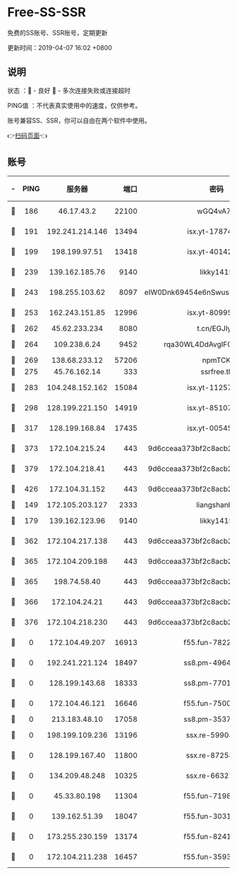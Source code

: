 # Free-SS-SSR

免费的SS账号、SSR账号，定期更新

更新时间：2019-04-07 16:02 +0800

## 说明

状态     ：🙂 - 良好 🙁 - 多次连接失败或连接超时

PING值   ：不代表真实使用中的速度，仅供参考。

账号兼容SS、SSR，你可以自由在两个软件中使用。

👉[扫码页面](https://liesauer.github.io/Free-SS-SSR/)👈

## 账号

|-|PING|服务器|端口|密码|加密方式|区域|
|:----:|:----:|:-----:|-----:|:----:|:----:|:----:|
|🙂|186|46.17.43.2|22100|wGQ4vA7D|aes-256-gcm|RU|
|🙂|191|192.241.214.146|13494|isx.yt-17874005|aes-256-cfb|US|
|🙂|199|198.199.97.51|13418|isx.yt-40142272|aes-256-cfb|US|
|🙂|239|139.162.185.76|9140|likky1415|aes-256-cfb|DE|
|🙂|243|198.255.103.62|8097|eIW0Dnk69454e6nSwuspv9DmS201tQ0D|aes-256-cfb|US|
|🙂|253|162.243.151.85|12996|isx.yt-80995578|aes-256-cfb|US|
|🙂|262|45.62.233.234|8080|t.cn/EGJIyrl|rc4-md5|CA|
|🙂|264|109.238.6.24|9452|rqa30WL4DdAvgIFG6Fs3znzTa|aes-256-cfb|FR|
|🙂|269|138.68.233.12|57206|npmTCK|rc4-md5|US|
|🙂|275|45.76.162.14|333|ssrfree.tk|rc4|SG|
|🙂|283|104.248.152.162|15084|isx.yt-11257150|aes-256-cfb|SG|
|🙂|298|128.199.221.150|14919|isx.yt-85107538|aes-256-cfb|SG|
|🙂|317|128.199.168.84|17435|isx.yt-00545215|aes-256-cfb|SG|
|🙂|373|172.104.215.24|443|9d6cceaa373bf2c8acb22e60b6a58be6|aes-256-cfb|US|
|🙂|379|172.104.218.41|443|9d6cceaa373bf2c8acb22e60b6a58be6|aes-256-cfb|US|
|🙂|426|172.104.31.152|443|9d6cceaa373bf2c8acb22e60b6a58be6|aes-256-cfb|US|
|🙂|149|172.105.203.127|2333|liangshanbo|chacha20|JP|
|🙂|179|139.162.123.96|9140|likky1415|aes-256-cfb|JP|
|🙂|362|172.104.217.138|443|9d6cceaa373bf2c8acb22e60b6a58be6|aes-256-cfb|US|
|🙂|365|172.104.209.198|443|9d6cceaa373bf2c8acb22e60b6a58be6|aes-256-cfb|US|
|🙂|365|198.74.58.40|443|9d6cceaa373bf2c8acb22e60b6a58be6|aes-256-cfb|US|
|🙂|366|172.104.24.21|443|9d6cceaa373bf2c8acb22e60b6a58be6|aes-256-cfb|US|
|🙂|376|172.104.218.230|443|9d6cceaa373bf2c8acb22e60b6a58be6|aes-256-cfb|US|
|🙁|0|172.104.49.207|16913|f55.fun-78222028|aes-256-cfb|SG|
|🙁|0|192.241.221.124|18497|ss8.pm-49648678|aes-256-cfb|US|
|🙁|0|128.199.143.68|18333|ss8.pm-77013643|aes-256-cfb|SG|
|🙁|0|172.104.46.121|16646|f55.fun-75001802|aes-256-cfb|SG|
|🙁|0|213.183.48.10|17058|ss8.pm-35372165|rc4-md5|RU|
|🙁|0|198.199.109.236|13196|ssx.re-59908217|aes-256-cfb|US|
|🙁|0|128.199.167.40|11800|ssx.re-87258490|aes-256-cfb|SG|
|🙁|0|134.209.48.248|10325|ssx.re-66327199|aes-256-cfb|US|
|🙁|0|45.33.80.198|11304|f55.fun-71989148|aes-256-cfb|US|
|🙁|0|139.162.51.39|18047|f55.fun-30318909|aes-256-cfb|SG|
|🙁|0|173.255.230.159|13174|f55.fun-82418787|aes-256-cfb|US|
|🙁|0|172.104.211.238|16457|f55.fun-35934651|aes-256-cfb|US|
